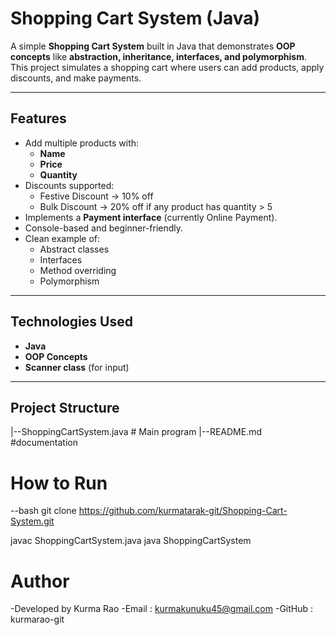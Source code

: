 
# Shopping Cart System (Java)

A simple **Shopping Cart System** built in Java that demonstrates **OOP concepts** like **abstraction, inheritance, interfaces, and polymorphism**. This project simulates a shopping cart where users can add products, apply discounts, and make payments.

---

## Features
- Add multiple products with:
  - **Name**
  - **Price**
  - **Quantity**
- Discounts supported:
  - Festive Discount → 10% off  
  - Bulk Discount → 20% off if any product has quantity > 5  
- Implements a **Payment interface** (currently Online Payment).
- Console-based and beginner-friendly.
- Clean example of:
  - Abstract classes
  - Interfaces
  - Method overriding
  - Polymorphism

---

## Technologies Used
- **Java**
- **OOP Concepts**
- **Scanner class** (for input)

---

## Project Structure
|--ShoppingCartSystem.java # Main program
|--README.md               #documentation


# How to Run 
--bash 
git clone https://github.com/kurmatarak-git/Shopping-Cart-System.git

javac ShoppingCartSystem.java
java ShoppingCartSystem



# Author 
-Developed by Kurma Rao
-Email : kurmakunuku45@gmail.com
-GitHub : kurmarao-git
